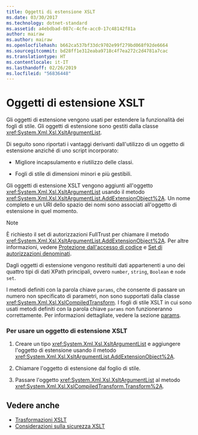 ```yaml
---
title: Oggetti di estensione XSLT
ms.date: 03/30/2017
ms.technology: dotnet-standard
ms.assetid: a4ebdbad-087c-4cfe-acc0-17c48142f81a
author: mairaw
ms.author: mairaw
ms.openlocfilehash: b662ca537bf33dc9702e99f279bd068f92de6664
ms.sourcegitcommit: bd28ff1e312eaba9718c4f7ea272c2d4781a7cac
ms.translationtype: HT
ms.contentlocale: it-IT
ms.lasthandoff: 02/26/2019
ms.locfileid: "56836448"
---
```

# <a name="xslt-extension-objects"></a>Oggetti di estensione XSLT
Gli oggetti di estensione vengono usati per estendere la funzionalità dei fogli di stile. Gli oggetti di estensione sono gestiti dalla classe <xref:System.Xml.Xsl.XsltArgumentList>.  
  
 Di seguito sono riportati i vantaggi derivanti dall'utilizzo di un oggetto di estensione anziché di uno script incorporato:  
  
-   Migliore incapsulamento e riutilizzo delle classi.  
  
-   Fogli di stile di dimensioni minori e più gestibili.  
  
 Gli oggetti di estensione XSLT vengono aggiunti all'oggetto <xref:System.Xml.Xsl.XsltArgumentList> usando il metodo <xref:System.Xml.Xsl.XsltArgumentList.AddExtensionObject%2A>. Un nome completo e un URI dello spazio dei nomi sono associati all'oggetto di estensione in quel momento.  
  
> [!NOTE]
>  È richiesto il set di autorizzazioni FullTrust per chiamare il metodo <xref:System.Xml.Xsl.XsltArgumentList.AddExtensionObject%2A>. Per altre informazioni, vedere [Protezione dall'accesso di codice](../../../../docs/framework/misc/code-access-security.md) e [Set di autorizzazioni denominati](https://docs.microsoft.com/previous-versions/dotnet/netframework-4.0/4652tyx7(v=vs.100)).  
  
 Dagli oggetti di estensione vengono restituiti dati appartenenti a uno dei quattro tipi di dati XPath principali, ovvero `number`, `string`, `Boolean` e `node set`.  
  
 I metodi definiti con la parola chiave `params`, che consente di passare un numero non specificato di parametri, non sono supportati dalla classe <xref:System.Xml.Xsl.XslCompiledTransform>. I fogli di stile XSLT in cui sono usati metodi definiti con la parola chiave `params` non funzioneranno correttamente. Per informazioni dettagliate, vedere la sezione [params](~/docs/csharp/language-reference/keywords/params.md).  
  
### <a name="to-use-an-xslt-extension-object"></a>Per usare un oggetto di estensione XSLT  
  
1.  Creare un tipo <xref:System.Xml.Xsl.XsltArgumentList> e aggiungere l'oggetto di estensione usando il metodo <xref:System.Xml.Xsl.XsltArgumentList.AddExtensionObject%2A>.  
  
2.  Chiamare l'oggetto di estensione dal foglio di stile.  
  
3.  Passare l'oggetto <xref:System.Xml.Xsl.XsltArgumentList> al metodo <xref:System.Xml.Xsl.XslCompiledTransform.Transform%2A>.  
  
## <a name="see-also"></a>Vedere anche

- [Trasformazioni XSLT](../../../../docs/standard/data/xml/xslt-transformations.md)
- [Considerazioni sulla sicurezza XSLT](../../../../docs/standard/data/xml/xslt-security-considerations.md)
